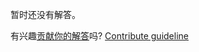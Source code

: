 
暂时还没有解答。

有兴趣[贡献你的解答](https://github.com/BFEdev/BFE.dev-solutions/blob/main/problem/detect-circle-in-linked-list_zh.md)吗? [Contribute guideline](https://github.com/BFEdev/BFE.dev-solutions#how-to-contribute)
